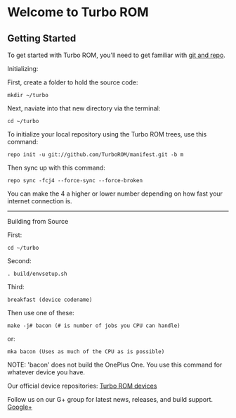 Welcome to Turbo ROM
===================


Getting Started
---------------

To get started with Turbo ROM, you'll need to get familiar with
[git and repo](http://source.android.com/source/downloading.html).

Initializing:

First, create a folder to hold the source code: 

	mkdir ~/turbo 

Next, naviate into that new directory via the terminal:

	cd ~/turbo

To initialize your local repository using the Turbo ROM trees, use this command:

	repo init -u git://github.com/TurboROM/manifest.git -b m

Then sync up with this command:

	repo sync -fcj4 --force-sync --force-broken
	
You can make the 4 a higher or lower number depending on how fast your internet connection is. 


-------------
 
Building from Source

First:

	cd ~/turbo

Second:

	. build/envsetup.sh

Third:

	breakfast (device codename)

Then use one of these: 

	make -j# bacon (# is number of jobs you CPU can handle)

or:

	mka bacon (Uses as much of the CPU as is possible)

 NOTE: 'bacon' does not build the OnePlus One. You use this command for whatever device you have.

 
Our official device repositories:
[Turbo ROM devices](https://github.com/TurboROM-Devices)
 
 
 
Follow us on our G+ group for latest news, releases, and build support.
[Google+](https://plus.google.com/communities/100107549156816400681)
